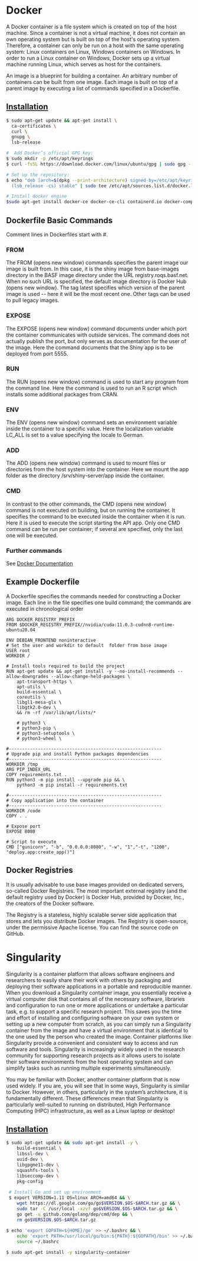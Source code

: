 # Docker 

A Docker container is a file system which is created on top of the host machine. Since a container is not a virtual machine, it does not contain an own operating system but is built on top of the host's operating system. Therefore, a container can only be run on a host with the same operating system: Linux containers on Linux, Windows containers on Windows. In order to run a Linux container on Windows, Docker sets up a virtual machine running Linux, which serves as host for the containers.

An image is a blueprint for building a container. An arbitrary number of containers can be built from one image. Each image is built on top of a parent image by executing a list of commands specified in a Dockerfile.

## [Installation](https://docs.docker.com/engine/install/ubuntu/)

``` bash
$ sudo apt-get update && apt-get install \
  ca-certificates \
  curl \
  gnupg \
  lsb-release

#  Add Docker’s official GPG key:
$ sudo mkdir -p /etc/apt/keyrings
$ curl -fsSL https://download.docker.com/linux/ubuntu/gpg | sudo gpg --dearmor -o /etc/apt/keyrings/docker.gpg

# Set up the repository:
$ echo "deb [arch=$(dpkg --print-architecture) signed-by=/etc/apt/keyrings/docker.gpg] https://download.docker.com/linux/ubuntu \
  (lsb_release -cs) stable" | sudo tee /etc/apt/sources.list.d/docker.list > /dev/null

# Install docker engine
$sudo apt-get install docker-ce docker-ce-cli containerd.io docker-compose-plugin
```

## Dockerfile Basic Commands 
Comment lines in Dockerfiles start with #.
### FROM
The FROM (opens new window) commands specifies the parent image our image is built from. In this case, it is the shiny image from base-images directory in the BASF image directory under the URL registry.roqs.basf.net. When no such URL is specified, the default image directory is Docker Hub
(opens new window). The tag latest specifies which version of the parent image is used -- here it will be the most recent one. Other tags can be used to pull legacy images.

### EXPOSE

The EXPOSE (opens new window) command documents under which port the container communicates with outside services. The command does not actually publish the port, but only serves as documentation for the user of the image. Here the command documents that the Shiny app is to be deployed from port 5555.

### RUN 
The RUN (opens new window) command is used to start any program from the command line. Here the command is used to run an R script which installs some additional packages from CRAN.
###  ENV

The ENV (opens new window) command sets an environment variable inside the container to a specific value. Here the localization variable LC_ALL is set to a value specifying the locale to German.
### ADD

The ADD (opens new window) command is used to mount files or directories from the host system into the container. Here we mount the app folder as the directory /srv/shiny-server/app inside the container.
### CMD
In contrast to the other commands, the CMD (opens new window) command is not executed on building, but on running the container. It specifies the command to be executed inside the container when it is run. Here it is used to execute the script starting the API app. Only one CMD command can be run per container; if several are specified, only the last one will be executed.

### Further commands
See [Docker Documentation](https://docs.docker.com/engine/reference/builder/)

## Example Dockerfile
A Dockerfile specifies the commands needed for constructing a Docker image. Each line in the file specifies one build command; the commands are executed in chronological order

    ARG DOCKER_REGISTRY_PREFIX
    FROM $DOCKER_REGISTRY_PREFIX//nvidia/cuda:11.0.3-cudnn8-runtime-ubuntu20.04

    ENV DEBIAN_FRONTEND noninteractive
    # Set the user and workdir to default  folder from base image
    USER root
    WORKDIR /

    # Install tools required to build the project
    RUN apt-get update && apt-get install -y --no-install-recommends --allow-downgrades --allow-change-held-packages \
        apt-transport-https \
        apt-utils \
        build-essential \
        coreutils \
        libgl1-mesa-glx \
        libgtk2.0-dev \
        && rm -rf /var/lib/apt/lists/*

        # python3 \
        # python3-pip \
        # python3-setuptools \
        # python3-wheel \

    #----------------------------------------------------------
    # Upgrade pip and install Python packages dependencies
    #----------------------------------------------------------
    WORKDIR /tmp
    ARG PIP_INDEX_URL
    COPY requirements.txt .
    RUN python3 -m pip install --upgrade pip && \
        python3 -m pip install -r requirements.txt

    #----------------------------------------------------------
    # Copy application into the container
    #----------------------------------------------------------
    WORKDIR /code
    COPY . . 

    # Expose port
    EXPOSE 8080

    # Script to execute
    CMD ["gunicorn", "-b", "0.0.0.0:8080", "-w", "1","-t", "1200", "deploy.app:create_app()"]

## Docker Registries
It is usually advisable to use base images provided on dedicated servers, so-called Docker Registries. 
The most important external registry (and the default registry used by Docker) is Docker Hub, provided by Docker, Inc., the creators of the Docker software. 

The Registry is a stateless, highly scalable server side application that stores and lets you distribute Docker images. The Registry is open-source, under the permissive Apache license. You can find the source code on GitHub.


# Singularity

Singularity is a container platform that allows software engineers and researchers to easily share their work with others by packaging and deploying their software applications in a portable and reproducible manner. When you download a Singularity container image, you essentially receive a virtual computer disk that contains all of the necessary software, libraries and configuration to run one or more applications or undertake a particular task, e.g. to support a specific research project. This saves you the time and effort of installing and configuring software on your own system or setting up a new computer from scratch, as you can simply run a Singularity container from the image and have a virtual environment that is identical to the one used by the person who created the image. Container platforms like Singularity provide a convenient and consistent way to access and run software and tools. Singularity is increasingly widely used in the research community for supporting research projects as it allows users to isolate their software environments from the host operating system and can simplify tasks such as running multiple experiments simultaneously.

You may be familiar with Docker, another container platform that is now used widely. If you are, you will see that in some ways, Singularity is similar to Docker. However, in others, particularly in the system’s architecture, it is fundamentally different. These differences mean that Singularity is particularly well-suited to running on distributed, High Performance Computing (HPC) infrastructure, as well as a Linux laptop or desktop!

## [Installation](https://docs.sylabs.io/guides/3.0/user-guide/installation.html#install-on-linux)


``` bash
$ sudo apt-get update && sudo apt-get install -y \
    build-essential \
    libssl-dev \
    uuid-dev \
    libgpgme11-dev \
    squashfs-tools \
    libseccomp-dev \
    pkg-config
    
 # Install Go and set up environment
 $ export VERSION=1.11 OS=linux ARCH=amd64 && \
    wget https://dl.google.com/go/go$VERSION.$OS-$ARCH.tar.gz && \
    sudo tar -C /usr/local -xzvf go$VERSION.$OS-$ARCH.tar.gz && \
    go get -u github.com/golang/dep/cmd/dep && \
    rm go$VERSION.$OS-$ARCH.tar.gz
    
$ echo 'export GOPATH=${HOME}/go' >> ~/.bashrc && \
    echo 'export PATH=/usr/local/go/bin:${PATH}:${GOPATH}/bin' >> ~/.bashrc && \
    source ~/.bashrc

$ sudo apt-get install -y singularity-container
``` 
